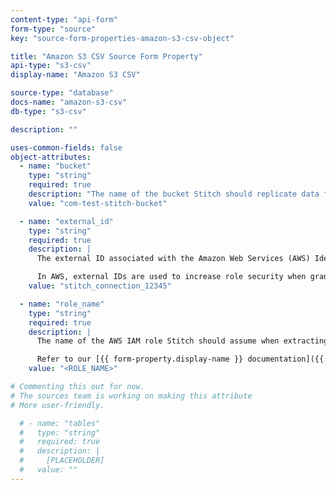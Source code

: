 ```yaml
---
content-type: "api-form"
form-type: "source"
key: "source-form-properties-amazon-s3-csv-object"

title: "Amazon S3 CSV Source Form Property"
api-type: "s3-csv"
display-name: "Amazon S3 CSV"

source-type: "database"
docs-name: "amazon-s3-csv"
db-type: "s3-csv"

description: ""

uses-common-fields: false
object-attributes:
  - name: "bucket"
    type: "string"
    required: true
    description: "The name of the bucket Stitch should replicate data from."
    value: "com-test-stitch-bucket"

  - name: "external_id"
    type: "string"
    required: true
    description: |
      The external ID associated with the Amazon Web Services (AWS) Identity Access Management (IAM) role used by Stitch.

      In AWS, external IDs are used to increase role security when granting access to accounts that you don't own or have administrative access to. Stitch will provide this ID when accessing {{ form-property.display-name }}.
    value: "stitch_connection_12345"

  - name: "role_name"
    type: "string"
    required: true
    description: |
      The name of the AWS IAM role Stitch should assume when extracting data from Amazon S3. This role will have the permissions in the IAM policy associated with the role.

      Refer to our [{{ form-property.display-name }} documentation]({{ doc-link | append: "#grant-access-bucket-iam" }}){:target="new"} for more info about the IAM policy, role, and how to create them in AWS.
    value: "<ROLE_NAME>"

# Commenting this out for now.
# The sources team is working on making this attribute
# More user-friendly.

  # - name: "tables"
  #   type: "string"
  #   required: true
  #   description: |
  #     [PLACEHOLDER]
  #   value: ""
---
```


